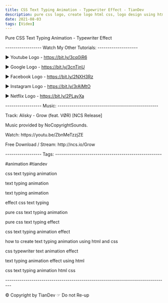 ```yaml
---
title: CSS Text Typing Animation - Typewriter Effect - TianDev
description: pure css logo, create logo html css, logo design using html and css, logo css in html - TianDev 
date: 2021-08-03 
tags: [Video]
---
```

<p></p>
<p>Pure CSS Text Typing Animation - Typewriter Effect</p>
<p></p>
<p>------------------ Watch My Other Tutorials: --------------------</p>
<p>▶ Youtube Logo - <a href="https://bit.ly/3cq0jR6">https://bit.ly/3cq0jR6</a></p>
<p>▶ Google Logo - <a href="https://bit.ly/3cnTjnU">https://bit.ly/3cnTjnU</a></p>
<p>▶ Facebook Logo - <a href="https://bit.ly/2NXH3Rz">https://bit.ly/2NXH3Rz</a></p>
<p>▶ Instagram Logo - <a href="https://bit.ly/3rAIMtO">https://bit.ly/3rAIMtO</a></p>
<p>▶ Netflix Logo - <a href="https://bit.ly/2PLayXa">https://bit.ly/2PLayXa</a></p>
<p></p>
<p>------------------ Music: --------------------------------------------------</p>
<p>Track: Alisky - Grow (feat. VØR)  [NCS Release]</p>
<p>Music provided by NoCopyrightSounds.</p>
<p>Watch: https://youtu.be/ZbnMeTzzjZE</p>
<p>Free Download / Stream: http://ncs.io/Grow</p>
<p></p>
<p>------------------ Tags: -----------------------------------------------------</p>
<p>#animation #tiandev</p>
<p>css text typing animation </p>
<p>text typing animation </p>
<p>text typing animation </p>
<p>effect css text typing </p>
<p>pure css text typing animation </p>
<p>pure css text typing effect </p>
<p>css text typing animation effect </p>
<p>how to create text typing animation using html and css </p>
<p>css typewriter text animation effect </p>
<p>text typing animation effect using html </p>
<p>css text typing animation html css</p>
<p></p>
<p>---------------------------------------------------------------------------------</p>
<p>© Copyright by TianDev ☞ Do not Re-up</p>